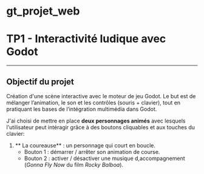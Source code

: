 # gt_projet_web
# TP1 - Interactivité ludique avec Godot
---
## Objectif du projet
Création d'une scène interactive avec le moteur de jeu Godot. Le but est de mélanger l’animation, le son et les contrôles (souris + clavier), tout en pratiquant les bases de l’intégration multimédia dans Godot.

J'ai choisi de mettre en place **deux personnages animés** avec lesquels l'utilisateur peut intéragir grâce à des boutons cliquables et aux touches du clavier:

1. ** La coureause** : un personnage qui court en boucle.
   - Bouton 1 : démarrer / arrêter son animation de course.
   - Bouton 2 : activer / désactiver une musique d,accompagnement (*Gonna Fly Now* du film *Rocky Balboa*).
  
     


